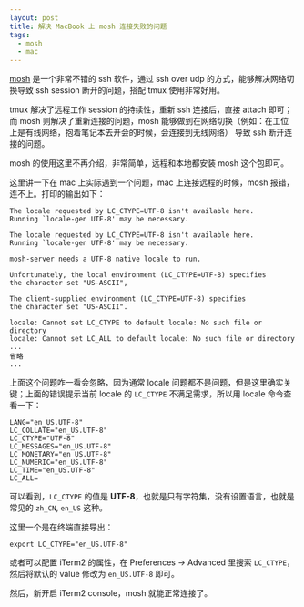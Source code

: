 ```yaml
---
layout: post
title: 解决 MacBook 上 mosh 连接失败的问题
tags:
  - mosh
  - mac
---
```


[mosh](https://mosh.org/) 是一个非常不错的 ssh 软件，通过 ssh over udp
的方式，能够解决网络切换导致 ssh session 断开的问题，搭配 tmux 使用非常好用。

tmux 解决了远程工作 session 的持续性，重新 ssh 连接后，直接 attach 即可；而 mosh
则解决了重新连接的问题，mosh 能够做到在网络切换（例如：在工位上是有线网络，抱着笔记本去开会的时候，会连接到无线网络）
导致 ssh 断开连接的问题。

mosh 的使用这里不再介绍，非常简单，远程和本地都安装 mosh 这个包即可。

这里讲一下在 mac 上实际遇到一个问题，mac 上连接远程的时候，mosh
报错，连不上。打印的输出如下：

```
The locale requested by LC_CTYPE=UTF-8 isn't available here.
Running `locale-gen UTF-8' may be necessary.

The locale requested by LC_CTYPE=UTF-8 isn't available here.
Running `locale-gen UTF-8' may be necessary.

mosh-server needs a UTF-8 native locale to run.

Unfortunately, the local environment (LC_CTYPE=UTF-8) specifies
the character set "US-ASCII",

The client-supplied environment (LC_CTYPE=UTF-8) specifies
the character set "US-ASCII".

locale: Cannot set LC_CTYPE to default locale: No such file or directory
locale: Cannot set LC_ALL to default locale: No such file or directory
...
省略
...
```

上面这个问题咋一看会忽略，因为通常 locale
问题都不是问题，但是这里确实关键；上面的错误提示当前 locale 的 `LC_CTYPE`
不满足需求，所以用 locale 命令查看一下：

```
LANG="en_US.UTF-8"
LC_COLLATE="en_US.UTF-8"
LC_CTYPE="UTF-8"
LC_MESSAGES="en_US.UTF-8"
LC_MONETARY="en_US.UTF-8"
LC_NUMERIC="en_US.UTF-8"
LC_TIME="en_US.UTF-8"
LC_ALL=
```
可以看到，`LC_CTYPE` 的值是 **UTF-8**，也就是只有字符集，没有设置语言，也就是常见的 `zh_CN`, `en_US` 这种。

这里一个是在终端直接导出：

```
export LC_CTYPE="en_US.UTF-8"
```

或者可以配置 iTerm2 的属性，在 Preferences -> Advanced
里搜索 `LC_CTYPE`，然后将默认的 value 修改为 `en_US.UTF-8` 即可。

然后，新开启 iTerm2 console，mosh 就能正常连接了。
